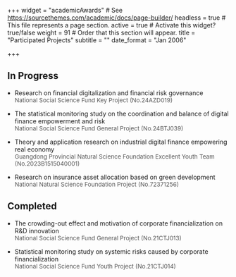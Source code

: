 +++
widget = "academicAwards"  # See https://sourcethemes.com/academic/docs/page-builder/
headless = true  # This file represents a page section.
active = true  # Activate this widget? true/false
weight = 91  # Order that this section will appear.
title = "Participated Projects"
subtitle = ""
date_format = "Jan 2006"

+++
<h2>In Progress</h2>
<ul style="padding-left: 1.2em;">
  <li><p style="margin-bottom: 1em;">Research on financial digitalization and financial risk governance<br>
  <span style="font-size: 0.95em; color: #555;">National Social Science Fund Key Project (No.24AZD019)</span></p></li>

  <li><p style="margin-bottom: 1em;">The statistical monitoring study on the coordination and balance of digital finance empowerment and risk<br>
  <span style="font-size: 0.95em; color: #555;">National Social Science Fund General Project (No.24BTJ039)</span></p></li>
  
  <li><p style="margin-bottom: 1em;">Theory and application research on industrial digital finance empowering real economy<br>
  <span style="font-size: 0.95em; color: #555;">Guangdong Provincial Natural Science Foundation Excellent Youth Team (No.2023B1515040001)</span></p></li>
  
  <li><p style="margin-bottom: 1em;">Research on insurance asset allocation based on green development<br>
  <span style="font-size: 0.95em; color: #555;">National Natural Science Foundation Project (No.72371256)</span></p></li>
</ul>

<h2>Completed</h2>
<ul style="padding-left: 1.2em;">
  <li><p style="margin-bottom: 1em;">The crowding-out effect and motivation of corporate financialization on R&D innovation<br>
  <span style="font-size: 0.95em; color: #555;">National Social Science Fund General Project (No.21CTJ013)</span></p></li>
 
  <li><p style="margin-bottom: 1em;">Statistical monitoring study on systemic risks caused by corporate financialization<br>
  <span style="font-size: 0.95em; color: #555;">National Social Science Fund Youth Project (No.21CTJ014)</span></p></li>

</ul>



